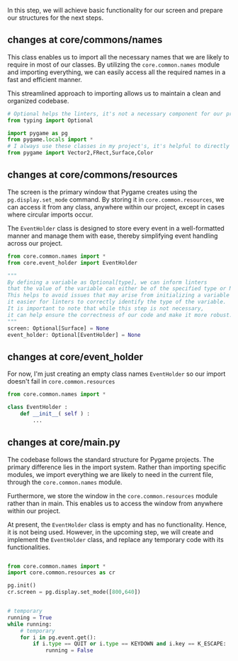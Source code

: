 In this step, we will achieve basic functionality for our screen 
and prepare our structures for the next steps.

## changes at core/commons/names

This class enables us to import all the necessary names 
that we are likely to require in most of our classes. 
By utilizing the `core.common.names` module and importing everything, 
we can easily access all the required names in a fast and efficient manner. 

This streamlined approach to importing allows us to maintain a clean and organized codebase.

```python
# Optional helps the linters, it's not a necessary component for our project
from typing import Optional

import pygame as pg
from pygame.locals import *
# I always use these classes in my project's, it's helpful to directly import them
from pygame import Vector2,FRect,Surface,Color
```

## changes at core/commons/resources

The screen is the primary window that Pygame creates using the `pg.display.set_mode` command. 
By storing it in `core.common.resources`, we can access it from any class, anywhere within our project, 
except in cases where circular imports occur.

The `EventHolder` class is designed to store every event in a well-formatted manner 
and manage them with ease, 
thereby simplifying event handling across our project.

```python
from core.common.names import *
from core.event_holder import EventHolder

"""
By defining a variable as Optional[type], we can inform linters 
that the value of the variable can either be of the specified type or None. 
This helps to avoid issues that may arise from initializing a variable with None and makes 
it easier for linters to correctly identify the type of the variable. 
It is important to note that while this step is not necessary, 
it can help ensure the correctness of our code and make it more robust.
"""
screen: Optional[Surface] = None
event_holder: Optional[EventHolder] = None
```

## changes at core/event_holder
For now, I'm just creating an empty class names `EventHolder` so our import
doesn't fail in `core.common.resources`

```python
from core.common.names import *

class EventHolder :
    def __init__( self ) :
        ...

```
## changes at core/main.py

The codebase follows the standard structure for Pygame projects. 
The primary difference lies in the import system. 
Rather than importing specific modules, 
we import everything we are likely to need in the current file, through the `core.common.names` module.

Furthermore, we store the window in the `core.common.resources` module rather than in main. 
This enables us to access the window from anywhere within our project.

At present, the `EventHolder` class is empty and has no functionality. Hence, 
it is not being used. However, in the upcoming step,
we will create and implement the `EventHolder` class, 
and replace any temporary code with its functionalities.

```python

from core.common.names import *
import core.common.resources as cr

pg.init()
cr.screen = pg.display.set_mode([800,640])


# temporary 
running = True
while running:
    # temporary
    for i in pg.event.get():
        if i.type == QUIT or i.type == KEYDOWN and i.key == K_ESCAPE:
            running = False
```